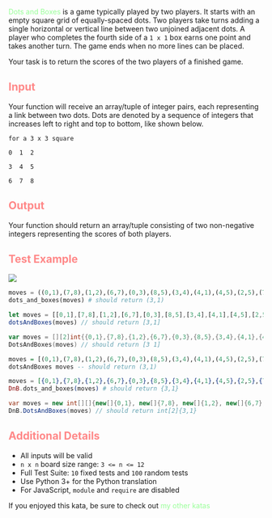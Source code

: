 <!--Dots and Boxes Validator-->
<p><span style='color:#8df'><a href='https://en.wikipedia.org/wiki/Dots_and_Boxes' style='color:#9f9;text-decoration:none'>Dots and Boxes</a></span> is a game typically played by two players. It starts with an empty square grid of equally-spaced dots. Two players take turns adding a single horizontal or vertical line between two unjoined adjacent dots. A player who completes the fourth side of a <code>1 x 1</code> box earns one point and takes another turn. The game ends when no more lines can be placed.</p>

<p>Your task is to return the scores of the two players of a finished game.</p>

<h2 style='color:#f88'>Input</h2>

Your function will receive an array/tuple of integer pairs, each representing a link between two dots. Dots are denoted by a sequence of integers that increases left to right and top to bottom, like shown below.

```
for a 3 x 3 square

0  1  2

3  4  5

6  7  8
```

<h2 style='color:#f88'>Output</h2>

Your function should return an array/tuple consisting of two non-negative integers representing the scores of both players.

<h2 style='color:#f88'>Test Example</h2>
<img src='https://i.imgur.com/kwS3rDy.png'/><br/>
<!-- <sup style='color:#ccc'>Sequence for the test example</sup> -->

```python
moves = ((0,1),(7,8),(1,2),(6,7),(0,3),(8,5),(3,4),(4,1),(4,5),(2,5),(7,4),(3,6))
dots_and_boxes(moves) # should return (3,1)
```
```javascript
let moves = [[0,1],[7,8],[1,2],[6,7],[0,3],[8,5],[3,4],[4,1],[4,5],[2,5],[7,4],[3,6]];
dotsAndBoxes(moves) // should return [3,1]
```
```go
var moves = [][2]int{{0,1},{7,8},{1,2},{6,7},{0,3},{8,5},{3,4},{4,1},{4,5},{2,5},{7,4},{3,6}}
DotsAndBoxes(moves) // should return [3 1]
```
```haskell
moves = [(0,1),(7,8),(1,2),(6,7),(0,3),(8,5),(3,4),(4,1),(4,5),(2,5),(7,4),(3,6)]
dotsAndBoxes moves -- should return (3,1)
```
```elixir
moves = [{0,1},{7,8},{1,2},{6,7},{0,3},{8,5},{3,4},{4,1},{4,5},{2,5},{7,4},{3,6}]
DnB.dots_and_boxes(moves) # should return {3,1}
```
```csharp
var moves = new int[][]{new[]{0,1}, new[]{7,8}, new[]{1,2}, new[]{6,7}, new[]{0,3} ,new[]{8,5}, new[]{3,4}, new[]{4,1}, new[]{4,5}, new[]{2,5}, new[]{7,4}, new[]{3,6}};
DnB.DotsAndBoxes(moves) // should return int[2]{3,1}
```

<h2 style='color:#f88'>Additional Details</h2>

- All inputs will be valid
- `n x n` board size range: `3 <= n <= 12`
- Full Test Suite: `10` fixed tests and `100` random tests
- Use Python 3+ for the Python translation
- For JavaScript, `module` and `require` are disabled

<p>If you enjoyed this kata, be sure to check out <a href='https://www.codewars.com/users/docgunthrop/authored' style='color:#9f9;text-decoration:none'>my other katas</a></p>
